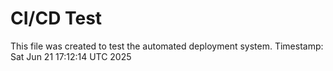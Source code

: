 # CI/CD Test

This file was created to test the automated deployment system.
Timestamp: Sat Jun 21 17:12:14 UTC 2025

